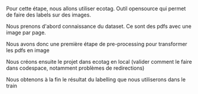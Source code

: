 Pour cette étape, nous allons utiliser ecotag. Outil opensource qui permet de faire des labels sur 
des images.

Nous prenons d'abord connaissance du dataset. Ce sont des pdfs avec une image par page.

Nous avons donc une première étape de pre-processing pour transformer les pdfs en image

Nous créons ensuite le projet dans ecotag en local (valider comment le faire dans codespace, 
notamment problèmes de redirections)

Nous obtenons à la fin le résultat du labelling que nous utiliserons dans le train



